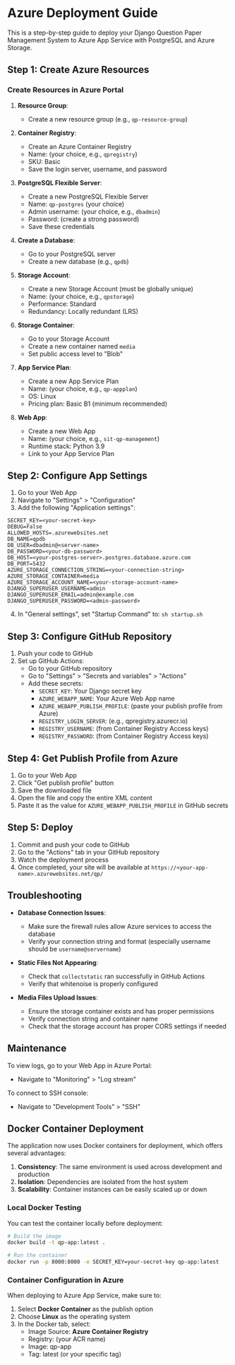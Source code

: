 # Azure Deployment Guide

This is a step-by-step guide to deploy your Django Question Paper Management System to Azure App Service with PostgreSQL and Azure Storage.

## Step 1: Create Azure Resources

### Create Resources in Azure Portal

1. **Resource Group**:
   - Create a new resource group (e.g., `qp-resource-group`)

2. **Container Registry**:
   - Create an Azure Container Registry
   - Name: (your choice, e.g., `qpregistry`)
   - SKU: Basic
   - Save the login server, username, and password

3. **PostgreSQL Flexible Server**:
   - Create a new PostgreSQL Flexible Server
   - Name: `qp-postgres` (your choice)
   - Admin username: (your choice, e.g., `dbadmin`)
   - Password: (create a strong password)
   - Save these credentials

4. **Create a Database**:
   - Go to your PostgreSQL server
   - Create a new database (e.g., `qpdb`)

5. **Storage Account**:
   - Create a new Storage Account (must be globally unique)
   - Name: (your choice, e.g., `qpstorage`)
   - Performance: Standard
   - Redundancy: Locally redundant (LRS)

6. **Storage Container**:
   - Go to your Storage Account
   - Create a new container named `media`
   - Set public access level to "Blob"

7. **App Service Plan**:
   - Create a new App Service Plan
   - Name: (your choice, e.g., `qp-appplan`)
   - OS: Linux
   - Pricing plan: Basic B1 (minimum recommended)

8. **Web App**:
   - Create a new Web App
   - Name: (your choice, e.g., `sit-qp-management`)
   - Runtime stack: Python 3.9
   - Link to your App Service Plan

## Step 2: Configure App Settings

1. Go to your Web App
2. Navigate to "Settings" > "Configuration"
3. Add the following "Application settings":

```
SECRET_KEY=<your-secret-key>
DEBUG=False
ALLOWED_HOSTS=.azurewebsites.net
DB_NAME=qpdb
DB_USER=dbadmin@<server-name>
DB_PASSWORD=<your-db-password>
DB_HOST=<your-postgres-server>.postgres.database.azure.com
DB_PORT=5432
AZURE_STORAGE_CONNECTION_STRING=<your-connection-string>
AZURE_STORAGE_CONTAINER=media
AZURE_STORAGE_ACCOUNT_NAME=<your-storage-account-name>
DJANGO_SUPERUSER_USERNAME=admin
DJANGO_SUPERUSER_EMAIL=admin@example.com
DJANGO_SUPERUSER_PASSWORD=<admin-password>
```

4. In "General settings", set "Startup Command" to: `sh startup.sh`

## Step 3: Configure GitHub Repository

1. Push your code to GitHub
2. Set up GitHub Actions:
   - Go to your GitHub repository
   - Go to "Settings" > "Secrets and variables" > "Actions"
   - Add these secrets:
     - `SECRET_KEY`: Your Django secret key
     - `AZURE_WEBAPP_NAME`: Your Azure Web App name
     - `AZURE_WEBAPP_PUBLISH_PROFILE`: (paste your publish profile from Azure)
     - `REGISTRY_LOGIN_SERVER`: (e.g., qpregistry.azurecr.io)
     - `REGISTRY_USERNAME`: (from Container Registry Access keys)
     - `REGISTRY_PASSWORD`: (from Container Registry Access keys)

## Step 4: Get Publish Profile from Azure

1. Go to your Web App
2. Click "Get publish profile" button
3. Save the downloaded file
4. Open the file and copy the entire XML content
5. Paste it as the value for `AZURE_WEBAPP_PUBLISH_PROFILE` in GitHub secrets

## Step 5: Deploy

1. Commit and push your code to GitHub
2. Go to the "Actions" tab in your GitHub repository
3. Watch the deployment process
4. Once completed, your site will be available at `https://<your-app-name>.azurewebsites.net/qp/`

## Troubleshooting

- **Database Connection Issues**:
  - Make sure the firewall rules allow Azure services to access the database
  - Verify your connection string and format (especially username should be `username@servername`)

- **Static Files Not Appearing**:
  - Check that `collectstatic` ran successfully in GitHub Actions
  - Verify that whitenoise is properly configured

- **Media Files Upload Issues**:
  - Ensure the storage container exists and has proper permissions
  - Verify connection string and container name
  - Check that the storage account has proper CORS settings if needed

## Maintenance

To view logs, go to your Web App in Azure Portal:
- Navigate to "Monitoring" > "Log stream"

To connect to SSH console:
- Navigate to "Development Tools" > "SSH"

## Docker Container Deployment

The application now uses Docker containers for deployment, which offers several advantages:

1. **Consistency**: The same environment is used across development and production
2. **Isolation**: Dependencies are isolated from the host system
3. **Scalability**: Container instances can be easily scaled up or down

### Local Docker Testing

You can test the container locally before deployment:

```bash
# Build the image
docker build -t qp-app:latest .

# Run the container
docker run -p 8000:8000 -e SECRET_KEY=your-secret-key qp-app:latest
```

### Container Configuration in Azure

When deploying to Azure App Service, make sure to:

1. Select **Docker Container** as the publish option
2. Choose **Linux** as the operating system
3. In the Docker tab, select:
   - Image Source: **Azure Container Registry**
   - Registry: (your ACR name)
   - Image: qp-app
   - Tag: latest (or your specific tag) 